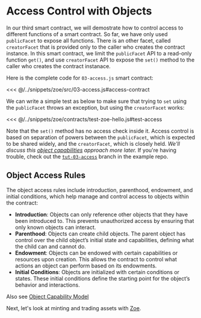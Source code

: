 
# Access Control with Objects

In our third smart contract, we will demostrate how to control access to different functions of a smart contract. So far, we have only used `publicFacet` to expose all functions. There is an other facet, called `creatorFacet` that is provided only to the caller who creates the contract instance. 
In this smart contract, we 
limit the `publicFacet` API to a read-only function `get()`, and use `creatorFacet` API to expose the `set()` method to the caller who creates the contract instanace. 

Here is the complete code for `03-access.js` smart contract:
 
<<< @/../snippets/zoe/src/03-access.js#access-contract

We can write a simple test as below to make sure that trying to `set` using the `publicFacet` throws an exception, but using the `creatorFacet` works:

<<< @/../snippets/zoe/contracts/test-zoe-hello.js#test-access

Note that the `set()` method has no access check inside it. Access control is based on separation of powers between the `publicFacet`, which is expected to be shared widely, and the `creatorFacet`, which is closely held. _We'll discuss this [object capabilities](../js-programming/hardened-js#object-capabilities-ocaps) approach more later._ If you're having trouble, check out the [`tut-03-access`](https://github.com/Agoric/dapp-offer-up/tree/tut-03-access) branch in the example repo.


## Object Access Rules

The object access rules include introduction, parenthood, endowment, and initial conditions, which help manage and control access to objects within the contract:

- **Introduction**: Objects can only reference other objects that they have been introduced to. This prevents unauthorized access by ensuring that only known objects can interact.
- **Parenthood**: Objects can create child objects. The parent object has control over the child object’s initial state and capabilities, defining what the child can and cannot do.
- **Endowment**: Objects can be endowed with certain capabilities or resources upon creation. This allows the contract to control what actions an object can perform based on its endowments.
- **Initial Conditions**: Objects are initialized with certain conditions or states. These initial conditions define the starting point for the object’s behavior and interactions.

Also see [Object Capability Model](https://en.wikipedia.org/wiki/Object-capability_model) 


Next, let's look at minting and trading assets with [Zoe](../zoe/).
